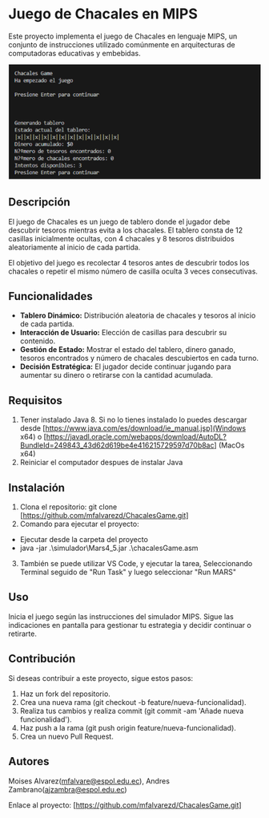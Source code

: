 # Juego de Chacales en MIPS

Este proyecto implementa el juego de Chacales en lenguaje MIPS, un conjunto de instrucciones utilizado comúnmente en arquitecturas de computadoras educativas y embebidas.

![Screenshot](imagenes/screenshot.png)

## Descripción

El juego de Chacales es un juego de tablero donde el jugador debe descubrir tesoros mientras evita a los chacales. El tablero consta de 12 casillas inicialmente ocultas, con 4 chacales y 8 tesoros distribuidos aleatoriamente al inicio de cada partida.

El objetivo del juego es recolectar 4 tesoros antes de descubrir todos los chacales o repetir el mismo número de casilla oculta 3 veces consecutivas.

## Funcionalidades

- **Tablero Dinámico:** Distribución aleatoria de chacales y tesoros al inicio de cada partida.
- **Interacción de Usuario:** Elección de casillas para descubrir su contenido.
- **Gestión de Estado:** Mostrar el estado del tablero, dinero ganado, tesoros encontrados y número de chacales descubiertos en cada turno.
- **Decisión Estratégica:** El jugador decide continuar jugando para aumentar su dinero o retirarse con la cantidad acumulada.

## Requisitos
1. Tener instalado Java 8. Si no lo tienes instalado lo puedes descargar desde [https://www.java.com/es/download/ie_manual.jsp](Windows x64) o [https://javadl.oracle.com/webapps/download/AutoDL?BundleId=249843_43d62d619be4e416215729597d70b8ac] (MacOs x64)
2. Reiniciar el computador despues de instalar Java


## Instalación

1. Clona el repositorio:
   git clone [https://github.com/mfalvarezd/ChacalesGame.git]
2. Comando para ejecutar el proyecto: 
* Ejecutar desde la carpeta del proyecto
* java -jar .\simulador\Mars4_5.jar .\chacalesGame.asm
3. También se puede utilizar VS Code, y ejecutar la tarea, Seleccionando Terminal seguido de "Run Task" y luego seleccionar "Run MARS"
## Uso

Inicia el juego según las instrucciones del simulador MIPS.
Sigue las indicaciones en pantalla para gestionar tu estrategia y decidir continuar o retirarte.
## Contribución
Si deseas contribuir a este proyecto, sigue estos pasos:

1. Haz un fork del repositorio.
2. Crea una nueva rama (git checkout -b feature/nueva-funcionalidad).
3. Realiza tus cambios y realiza commit (git commit -am 'Añade nueva funcionalidad').
4. Haz push a la rama (git push origin feature/nueva-funcionalidad).
5. Crea un nuevo Pull Request.


## Autores
Moises Alvarez(mfalvare@espol.edu.ec), Andres Zambrano(ajzambra@espol.edu.ec)

Enlace al proyecto: [https://github.com/mfalvarezd/ChacalesGame.git]
